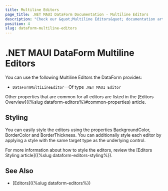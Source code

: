 ```yaml
---
title: Multiline Editors
page_title: .NET MAUI DataForm Documentation - Multiline Editors
description: "Check our &quot;Multiline Editors&quot; documentation article for Telerik DataForm for .NET MAUI control."
position: 4
slug: dataform-multiline-editors
---
```


# .NET MAUI DataForm Multiline Editors

You can use the following Multiline Editors the DataForm provides:

* `DataFormMultiLineEditor`&mdash;Of type `.NET MAUI Editor`

Other properties that are common for all editors are listed in the [Editors Overview]({%slug dataform-editors%}#common-properties) article.

## Styling 

You can easily style the editors using the properties BackgroundColor, BorderColor and BorderThickness. You can additionally style each editor by applying a style with the same target type as the underlying control.

For more information about how to style the editors, review the [Editors Styling article]({%slug dataform-editors-styling%}).

## See Also

- [Editors]({%slug dataform-editors%})